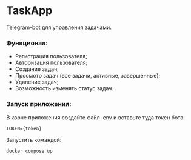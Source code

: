 # TaskApp
Telegram-bot для управления задачами.

### Функционал:
- Регистрация пользователя;
- Авторизация пользователя;
- Создание задач;
- Просмотр задач (все задачи, активные, завершенные);
- Удаление задач;
- Возможность изменять статус задач.

### Запуск приложения:
В корне приложения создайте файл .env и вставьте туда токен бота:
```
TOKEN={token}
```
Запустить командой:
```
docker compose up
```